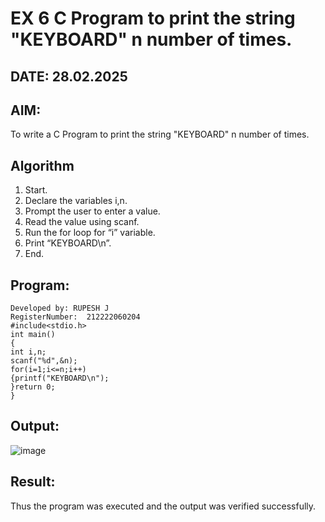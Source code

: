 
# EX 6 C Program to print the string "KEYBOARD" n number of times.
## DATE: 28.02.2025
## AIM:
To write a C Program to print the string "KEYBOARD" n number of times.

## Algorithm
1. Start. 
2. Declare the variables i,n. 
3. Prompt the user to enter a value. 
4. Read the value using scanf. 
5. Run the for loop for “i” variable. 
6. Print “KEYBOARD\n”. 
7. End. 

## Program:
```
Developed by: RUPESH J
RegisterNumber:  212222060204
#include<stdio.h> 
int main() 
{ 
int i,n; 
scanf("%d",&n); 
for(i=1;i<=n;i++) 
{printf("KEYBOARD\n"); 
}return 0; 
}
```

## Output:
![image](https://github.com/user-attachments/assets/4e911ce7-8cf7-4386-9ba7-f26a7b2626d0)



## Result:
Thus the program was executed and the output was verified successfully.
